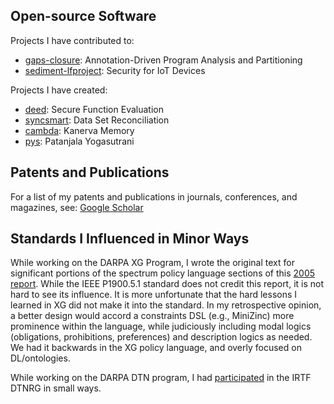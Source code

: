 ## Open-source Software

Projects I have contributed to:
 * [gaps-closure](https://gaps-closure.github.io): Annotation-Driven Program Analysis and Partitioning
 * [sediment-lfproject](https://sediment-lfproject.github.io): Security for IoT Devices

Projects I have created:
 * [deed](https://rajesh-krishnan.github.io/deed): Secure Function Evaluation 
 * [syncsmart](https://rajesh-krishnan.github.io/syncsmart): Data Set Reconciliation 
 * [cambda](https://rajesh-krishnan.github.io/cambda): Kanerva Memory 
 * [pys](https://rajesh-krishnan.github.io/pys): Patanjala Yogasutrani 
 
## Patents and Publications

For a list of my patents and publications in journals, conferences, and magazines, see: 
[Google Scholar](https://scholar.google.com/citations?hl=en&user=aMfW5dMAAAAJ&pagesize=100&sortby=pubdate)

##  Standards I Influenced in Minor Ways 

While working on the DARPA XG Program, I wrote the original text for significant portions of the spectrum policy language sections of this [2005 report](https://apps.dtic.mil/sti/pdfs/ADA437096.pdf). While the IEEE P1900.5.1 standard does not credit this report, it is not hard to see its influence. It is more unfortunate that the hard lessons I learned in XG did not make it into the standard. In my retrospective opinion, a better design would accord a constraints DSL (e.g., MiniZinc) more prominence within the language, while judiciously including modal logics (obligations, prohibitions, preferences) and description logics as needed. We had it backwards in the XG policy language, and overly focused on DL/ontologies.

While working on the DARPA DTN program, I had [participated](https://mailarchive.ietf.org/arch/msg/dtn-interest/KQFRTBWkMga5pRTXuP3tbDzu-n8/) in the IRTF DTNRG in small ways.




